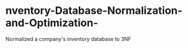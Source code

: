 # nventory-Database-Normalization-and-Optimization-
Normalized a company's inventory database to 3NF
